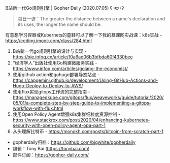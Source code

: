 B站新一代Go规则引擎 | Gopher Daily (2020.07.05) ʕ◔ϖ◔ʔ

>每日一谚：The greater the distance between a name's declaration and its uses, the longer the name should be.

有意想学习容器或Kubernets的童鞋可以了解一下我的慕课网实战课：k8s实战 - https://coding.imooc.com/class/284.html

1. B站新一代go规则引擎的设计与实现 - https://xie.infoq.cn/article/f0a6ad06b3bfbda60f4330bee
2. “经济学人”出版社使用Go构建微服务实践 - https://www.infoq.com/articles/golang-the-economist/
3. 使用github action和gohugo部署静态站点 - https://capgemini.github.io/development/Using-GitHub-Actions-and-Hugo-Deploy-to-Deploy-to-AWS/
4. 使用flux实现gitops工作流的完整指南 - https://managedkube.com/gitops/flux/weaveworks/guide/tutorial/2020/05/01/a-complete-step-by-step-guide-to-implementing-a-gitops-workflow-with-flux.html
5. 使用Open Policy Agent增强k8s集群细粒度资源控制 - https://www.stackrox.com/post/2020/04/enhancing-kubernetes-security-with-open-policy-agent-opa-part-1
6. 从头理解比特币 - https://monokh.com/posts/bitcoin-from-scratch-part-1

* gopherdaily归档：https://github.com/bigwhite/gopherdaily
* 编辑：Tony Bai (https://tonybai.com)
* 邮件订阅：https://gopher-daily.com/



